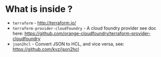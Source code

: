 # What is inside ?

- `terraform` - http://terraform.io/
- `terraform-provider-cloudfoundry` - A cloud foundry provider see doc here: https://github.com/orange-cloudfoundry/terraform-provider-cloudfoundry
- `json2hcl` - Convert JSON to HCL, and vice versa, see: https://github.com/kvz/json2hcl
